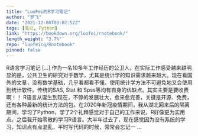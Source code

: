 ```yaml
---
title: "LuoFei的R学习笔记"
author: "罗飞"
date: "2021-12-08T03:02:52Z"
tags: [笔记, Python]
link: "https://bookdown.org/luofei/rnotebook/"
length_weight: "3.7%"
repo: "luofeicq/Rnotebook"
pinned: false
---
```


R语言学习笔记 [...] 作为一名10多年工作经历的公卫人，在实际工作感受越来越明显的是，公共卫生的研究对于数学，尤其是统计学的知识需求越来越大。现在看国外的文章，没有数学基础，几乎看都看不懂。使用统计学方法不可避免地又会使用到统计软件。传统的SAS, Stat 和 Spss等均有自身的优缺点。其实主要是要收费啊！！ R语言从诞生到现在，不停的发展壮大，愈来愈完善，关键是开源、免费，还有各种最新的统计方法的包。在2020年新冠疫情期间，我从湖北回来后的隔离期间，学习了Python，学了2个礼拜感觉对于自己的工作来说，R好像更为实用点。之后我开始零散的学习R语言。大半年过去了，现在感觉因为没有系统的学习，知识点有点混乱，平时写代码的时候，常常会忘记一 ...
